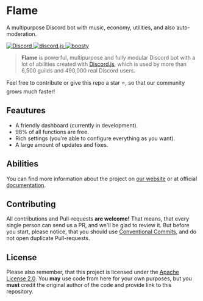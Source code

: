 # Flame
A multipurpose Discord bot with music, economy, utilities, and also auto-moderation.

<p>
  <a href="https://discord.gg/7FUJPRCsw8">
    <img src="https://img.shields.io/discord/785088147721027585.svg?logo=discord&colorB=7289DA" alt="Discord">
  </a>

  <a href="https://github.com/discordjs/discord.js">
    <img src="https://img.shields.io/badge/discord.js-master-blue.svg?logo=npm" alt="discord.js">
  </a>
  
  <a href="https://boosty.to/flame_official">
    <img src="https://img.shields.io/badge/boosty-donate-orange.svg" alt="boosty">
  </a>
</p>

> **Flame** is powerful, multipurpose and fully modular Discord bot with a lot of abilities created with [Discord.js](https://github.com/discordjs/discord.js), which is used by more than 6,500 guilds and 490,000 real Discord users.

Feel free to contribute or give this repo a star ⭐, so that our community grows much faster!

## Feautures
- A friendly dashboard (currently in development).
- 98% of all functions are free.
- Rich settings (you're able to configure everything as you want).
- A large amount of updates and fixes.

## Abilities
You can find more information about the project on [our website](https://flamebot.ru) or at official [documentation](https://docs.flamebot.ru).

## Contributing
All contributions and Pull-requests **are welcome!** That means, that every single person can send us a PR, and we'll be glad to review it.
But before you start, please notice, that you should use [Conventional Commits](https://conventionalcommits.org), and do not open duplicate Pull-requests.

## License
Please also remember, that this project is licensed under the [Apache License 2.0](https://github.com/Flame-Developers/Flame/blob/main/LICENSE.md). You **may** use code from here for your own purposes, but you **must** credit the original author of the code and provide link to this repository.
